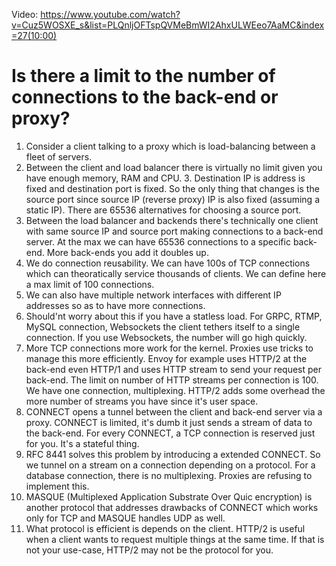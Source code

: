 Video: https://www.youtube.com/watch?v=Cuz5WOSXE_s&list=PLQnljOFTspQVMeBmWI2AhxULWEeo7AaMC&index=27(10:00)

# Is there a limit to the number of connections to the back-end or proxy?

1. Consider a client talking to a proxy which is load-balancing between a fleet of servers.
2. Between the client and load balancer there is virtually no limit given you have enough memory, RAM and CPU. 3. Destination IP is address is fixed and destination port is fixed. So the only thing that changes is the source port since source IP (reverse proxy) IP is also fixed (assuming a static IP). There are 65536 alternatives for choosing a source port.
3. Between the load balancer and backends there's technically one client with same source IP and source port making connections to a back-end server. At the max we can have 65536 connections to a specific back-end. More back-ends you add it doubles up.
4. We do connection reusability. We can have 100s of TCP connections which can theoratically service thousands of clients. We can define here a max limit of 100 connections.
5. We can also have multiple network interfaces with different IP addresses so as to have more connections.
6. Should'nt worry about this if you have a statless load. For GRPC, RTMP, MySQL connection, Websockets the client tethers itself to a single connection. If you use Websockets, the number will go high quickly.
7. More TCP connections more work for the kernel. Proxies use tricks to manage this more efficiently. Envoy for example uses HTTP/2 at the back-end even HTTP/1 and uses HTTP stream to send your request per back-end. The limit on number of HTTP streams per connection is 100. We have one connection, multiplexing. HTTP/2 adds some overhead the more number of streams you have since it's user space.
8. CONNECT opens a tunnel between the client and back-end server via a proxy. CONNECT is limited, it's dumb it just sends a stream of data to the back-end. For every CONNECT, a TCP connection is reserved just for you. It's a stateful thing.
9. RFC 8441 solves this problem by introducing a extended CONNECT. So we tunnel on a stream on a connection depending on a protocol. For a database connection, there is no multiplexing. Proxies are refusing to implement this.
10. MASQUE (Multiplexed Application Substrate Over Quic encryption) is another protocol that addresses drawbacks of CONNECT which works only for TCP and MASQUE handles UDP as well.
11. What protocol is efficient is depends on the client. HTTP/2 is useful when a client wants to request multiple things at the same time. If that is not your use-case, HTTP/2 may not be the protocol for you.
